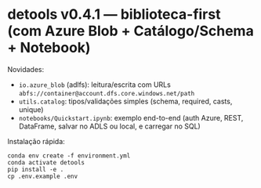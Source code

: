 
# detools v0.4.1 — biblioteca-first (com Azure Blob + Catálogo/Schema + Notebook)

Novidades:
- `io.azure_blob` (adlfs): leitura/escrita com URLs `abfs://container@account.dfs.core.windows.net/path`
- `utils.catalog`: tipos/validações simples (schema, required, casts, unique)
- `notebooks/Quickstart.ipynb`: exemplo end-to-end (auth Azure, REST, DataFrame, salvar no ADLS ou local, e carregar no SQL)

Instalação rápida:
```
conda env create -f environment.yml
conda activate detools
pip install -e .
cp .env.example .env
```
